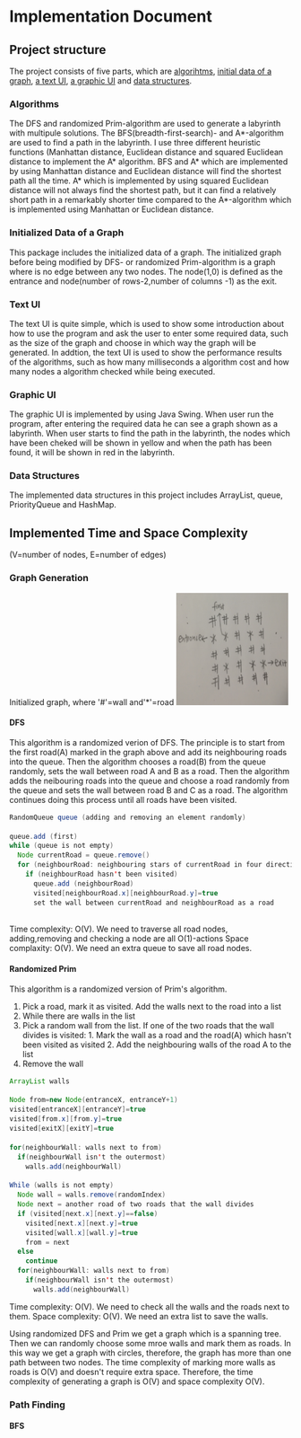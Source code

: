 # Implementation Document

## Project structure
The project consists of five parts, which are [algorihtms](https://github.com/yumoL/walkingAMaze/tree/master/src/main/java/algo), [initial data of a graph](https://github.com/yumoL/walkingAMaze/tree/master/src/main/java/data), [a text UI](https://github.com/yumoL/walkingAMaze/blob/master/src/main/java/main/App.java), [a graphic UI](https://github.com/yumoL/walkingAMaze/tree/master/src/main/java/mazeVisualisation) and [data structures](https://github.com/yumoL/walkingAMaze/tree/master/src/main/java/util).

### Algorithms
The DFS and randomized Prim-algorithm are used to generate a labyrinth with multipule solutions. The BFS(breadth-first-search)- and A*-algorithm are used to find a path in the labyrinth. I use three different heuristic functions (Manhattan distance, Euclidean distance and squared Euclidean distance to implement the A* algorithm. BFS and A* which are implemented by using Manhattan distance and Euclidean distance will find the shortest path all the time. A* which is implemented by using squared Euclidean distance will not always find the shortest path, but it can find a relatively short path in a remarkably shorter time compared to the A*-algorithm which is implemented using Manhattan or Euclidean distance. 

### Initialized Data of a Graph
This package includes the initialized data of a graph. The initialized graph before being modified by DFS- or randomized Prim-algorithm is a graph where is no edge between any two nodes. The node(1,0) is defined as the entrance and node(number of rows-2,number of columns -1) as the exit.

### Text UI
The text UI is quite simple, which is used to show some introduction about how to use the program and ask the user to enter some required data, such as the size of the graph and choose in which way the graph will be generated. In addtion, the text UI is used to show the performance results of the algorithms, such as how many milliseconds a algorithm cost and how many nodes a algorithm checked while being executed.

### Graphic UI
The graphic UI is implemented by using Java Swing. When user run the program, after entering the required data he can see a graph shown as a labyrinth. When user starts to find the path in the labyrinth, the nodes which have been cheked will be shown in yellow and when the path has been found, it will be shown in red in the labyrinth. 

### Data Structures
The implemented data structures in this project includes ArrayList, queue, PriorityQueue and HashMap.

## Implemented Time and Space Complexity
(V=number of nodes, E=number of edges)

### Graph Generation
Initialized graph, where '#'=wall and'*'=road
<img src="https://github.com/yumoL/walkingAMaze/blob/master/documentation/pictures/dfsGen.jpg" width="200" height="200">

#### DFS
This algorithm is a randomized verion of DFS. The principle is to start from the first road(A) marked in the graph above and add its neighbouring roads into the queue. Then the algorithm chooses a road(B) from the queue randomly, sets the wall between road A and B as a road. Then the algorithm adds the neibouring roads into the queue and choose a road randomly from the queue and sets the wall between road B and C as a road. The algorithm continues doing this process until all roads have been visited. 
```java
RandomQueue queue (adding and removing an element randomly)

queue.add (first)
while (queue is not empty)
  Node currentRoad = queue.remove()
  for (neighbourRoad: neighbouring stars of currentRoad in four directions) //four directions = up, down, left, right
    if (neighbourRoad hasn't been visited)
      queue.add (neighbourRoad)
      visited[neighbourRoad.x][neighbourRoad.y]=true
      set the wall between currentRoad and neighbourRoad as a road
    
```
Time complexity: O(V). We need to traverse all road nodes, adding,removing and checking a node are all O(1)-actions
Space complaxity: O(V). We need an extra queue to save all road nodes. 

#### Randomized Prim
This algorithm is a randomized version of Prim's algorithm. 
1. Pick a road, mark it as visited. Add the walls next to the road into a list
2. While there are walls in the list
  1. Pick a random wall from the list. If one of the two roads that the wall divides is visited:
    1. Mark the wall as a road and the road(A) which hasn't been visited as visited
    2. Add the neighbouring walls of the road A to the list
  2. Remove the wall
```java
ArrayList walls

Node from=new Node(entranceX, entranceY+1)
visited[entranceX][entranceY]=true
visited[from.x][from.y]=true
visited[exitX][exitY]=true

for(neighbourWall: walls next to from)
  if(neighbourWall isn't the outermost)
    walls.add(neighbourWall)
    
While (walls is not empty)
  Node wall = walls.remove(randomIndex)
  Node next = another road of two roads that the wall divides
  if (visited[next.x][next.y]==false)
    visited[next.x][next.y]=true
    visited[wall.x][wall.y]=true
    from = next
  else
    continue
  for(neighbourWall: walls next to from)
    if(neighbourWall isn't the outermost)
      walls.add(neighbourWall)
```
Time complexity: O(V). We need to check all the walls and the roads next to them.
Space complexity: O(V). We need an extra list to save the walls.

Using randomized DFS and Prim we get a graph which is a spanning tree. Then we can randomly choose some mroe walls and mark them as roads. In this way we get a graph with circles, therefore, the graph has more than one path between two nodes. 
The time complexity of marking more walls as roads is O(V) and doesn't require extra space. Therefore, the time complexity of generating a graph is O(V) and space complexity O(V). 

### Path Finding
#### BFS

